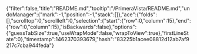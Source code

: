 {"filter":false,"title":"README.md","tooltip":"/PrimeraVista/README.md","undoManager":{"mark":-1,"position":-1,"stack":[]},"ace":{"folds":[],"scrolltop":0,"scrollleft":0,"selection":{"start":{"row":0,"column":15},"end":{"row":0,"column":15},"isBackwards":false},"options":{"guessTabSize":true,"useWrapMode":false,"wrapToView":true},"firstLineState":0},"timestamp":1462370393679,"hash":"83225b1acee08812d12ab7af9217c7cba944feda"}